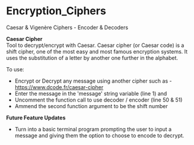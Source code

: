 # Encryption_Ciphers
Caesar &amp; Vigenère Ciphers - Encoder &amp; Decoders

<b>Caesar Cipher</b><br>
Tool to decrypt/encrypt with Caesar. Caesar cipher (or Caesar code) is a shift cipher, one of the most easy and most famous encryption systems. It uses the substitution of a letter by another one further in the alphabet. 

To use: 
- Encrypt or Decrypt any message using another cipher such as - https://www.dcode.fr/caesar-cipher
- Enter the message in the 'message' string variable (line 1) and 
- Uncomment the function call to use decoder / encoder (line 50 & 51)
- Ammend the second function argument to be the shift number



<b>Future Feature Updates</b>
- Turn into a basic terminal program prompting the user to input a message and giving them the option to choose to encode to decrypt. 
